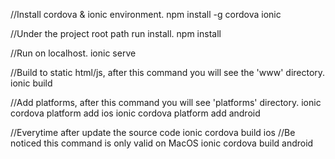 //Install cordova & ionic environment.
npm install -g cordova ionic

//Under the project root path run install.
npm install

//Run on localhost.
ionic serve

//Build to static html/js, after this command you will see the 'www' directory.
ionic build

//Add platforms, after this command you will see 'platforms' directory.
ionic cordova platform add ios
ionic cordova platform add android

//Everytime after update the source code
ionic cordova build ios //Be noticed this command is only valid on MacOS
ionic cordova build android